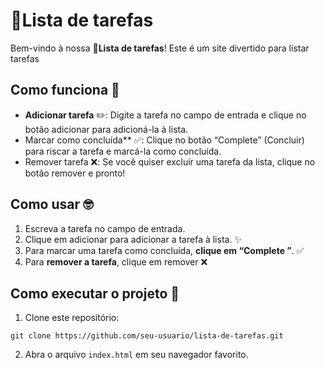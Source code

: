 <h1> 📝Lista de tarefas</h1>

Bem-vindo à nossa **📝Lista de tarefas**! Este é um site divertido para listar tarefas
<h2>Como funciona 🤔</h2>

- **Adicionar tarefa** ✏️: Digite a tarefa no campo de entrada e clique no botão adicionar para adicioná-la à lista.
- Marcar como concluída** ✅: Clique no botão “Complete” (Concluir) para riscar a tarefa e marcá-la como concluída.
- Remover tarefa ❌: Se você quiser excluir uma tarefa da lista, clique no botão remover e pronto!

<h2>Como usar 🤓</h2>

1. Escreva a tarefa no campo de entrada.
2. Clique em adicionar para adicionar a tarefa à lista. ✨
3. Para marcar uma tarefa como concluída, **clique em “Complete ”**. ✅
4. Para **remover a tarefa**, clique em remover ❌

<h2>Como executar o projeto 🚀</h2>

1. Clone este repositório:
```git
git clone https://github.com/seu-usuario/lista-de-tarefas.git
```
2. Abra o arquivo `index.html` em seu navegador favorito.
